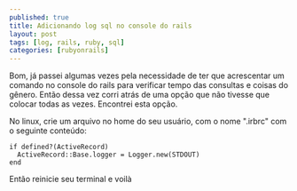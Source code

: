 ```yaml
---
published: true
title: Adicionando log sql no console do rails
layout: post
tags: [log, rails, ruby, sql]
categories: [rubyonrails]
---
```

Bom, já passei algumas vezes pela necessidade de ter que acrescentar um comando no console do rails para verificar tempo das consultas e coisas do gênero. Então dessa vez corri atrás de uma opção que não tivesse que colocar todas as vezes. Encontrei esta opção.

No linux, crie um arquivo no home do seu usuário, com o nome ".irbrc" com o seguinte conteúdo:

    if defined?(ActiveRecord)
      ActiveRecord::Base.logger = Logger.new(STDOUT)
    end

Então reinicie seu terminal e voilà